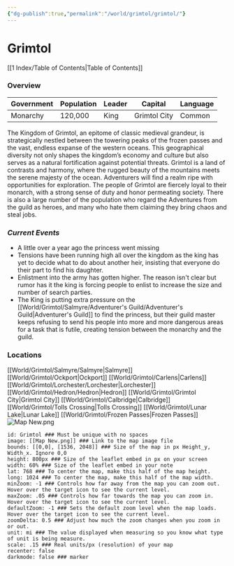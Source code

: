 ```yaml
---
{"dg-publish":true,"permalink":"/world/grimtol/grimtol/"}
---
```


# Grimtol
[[1 Index/Table of Contents\|Table of Contents]]

### Overview
| Government | Population | Leader | Capital      | Language |
| ---------- | ---------- | ------ | ------------ | -------- |
| Monarchy   | 120,000    | King   | Grimtol City | Common   

The Kingdom of Grimtol, an epitome of classic medieval grandeur, is strategically nestled between the towering peaks of the frozen passes and the vast, endless expanse of the western oceans. This geographical diversity not only shapes the kingdom’s economy and culture but also serves as a natural fortification against potential threats. Grimtol is a land of contrasts and harmony, where the rugged beauty of the mountains meets the serene majesty of the ocean. Adventurers will find a realm ripe with opportunities for exploration.
The people of Grimtol are fiercely loyal to their monarch, with a strong sense of duty and honor permeating society. There is also a large number of the population who regard the Adventures from the guild as heroes, and many who hate them claiming they bring chaos and steal jobs. 
### *Current Events*
- A little over a year ago the princess went missing
- Tensions have been running high all over the kingdom as the king has yet to decide what to do about another heir, insisting that everyone do their part to find his daughter. 
- Enlistment into the army has gotten higher. The reason isn't clear but rumor has it the king is forcing people to enlist to increase the size and number of search parties. 
- The King is putting extra pressure on the [[World/Grimtol/Salmyre/Adventurer's Guild/Adventurer's Guild\|Adventurer's Guild]] to find the princess, but their guild master keeps refusing to send his people into more and more dangerous areas for a task that is futile, creating tension between the monarchy and the guild. 
### Locations
[[World/Grimtol/Salmyre/Salmyre\|Salmyre]]
[[World/Grimtol/Ockport\|Ockport]]
[[World/Grimtol/Carlens\|Carlens]]
[[World/Grimtol/Lorchester/Lorchester\|Lorchester]]
[[World/Grimtol/Hedron/Hedron\|Hedron]]
[[World/Grimtol/Grimtol City\|Grimtol City]]
[[World/Grimtol/Calbridge\|Calbridge]]
[[World/Grimtol/Tolls Crossing\|Tolls Crossing]]
[[World/Grimtol/Lunar Lake\|Lunar Lake]]
[[World/Grimtol/Frozen Passes\|Frozen Passes]]
![Map New.png](/img/user/Z_Attachments/Map%20New.png)

```leaflet  
id: Grimtol ### Must be unique with no spaces  
image: [[Map New.png]] ### Link to the map image file  
bounds: [[0,0], [1536, 2048]] ### Size of the map in px Height_y, Width_x. Ignore 0,0  
height: 800px ### Size of the leaflet embed in px on your screen  
width: 60% ### Size of the leaflet embed in your note  
lat: 768 ### To center the map, make this half of the map height.  
long: 1024 ### To center the map, make this half of the map width.  
minZoom: -1 ### Controls how far away from the map you can zoom out. Hover over the target icon to see the current level.  
maxZoom: .05 ### Controls how far towards the map you can zoom in. Hover over the target icon to see the current level.  
defaultZoom: -1 ### Sets the default zoom level when the map loads. Hover over the target icon to see the current level.  
zoomDelta: 0.5 ### Adjust how much the zoom changes when you zoom in or out.  
unit: mi ### The value displayed when measuring so you know what type of unit is being measure.  
scale: .15 ### Real units/px (resolution) of your map  
recenter: false  
darkmode: false ### marker
```
